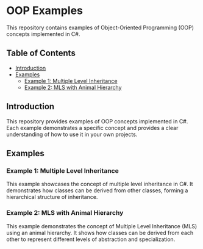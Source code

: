 # OOP Examples

This repository contains examples of Object-Oriented Programming (OOP) concepts implemented in C#.

## Table of Contents

- [Introduction](#introduction)
- [Examples](#examples)
  - [Example 1: Multiple Level Inheritance](#example-1-multiple-level-inheritance)
  - [Example 2: MLS with Animal Hierarchy](#example-2-mls-with-animal-hierarchy)

## Introduction

This repository provides examples of OOP concepts implemented in C#. Each example demonstrates a specific concept and provides a clear understanding of how to use it in your own projects.

## Examples

### Example 1: Multiple Level Inheritance

This example showcases the concept of multiple level inheritance in C#. It demonstrates how classes can be derived from other classes, forming a hierarchical structure of inheritance.

### Example 2: MLS with Animal Hierarchy

This example demonstrates the concept of Multiple Level Inheritance (MLS) using an animal hierarchy. It shows how classes can be derived from each other to represent different levels of abstraction and specialization.
